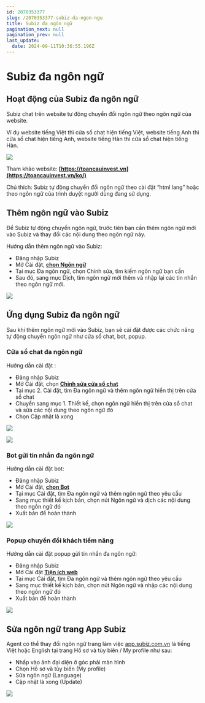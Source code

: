 ```yaml
---
id: 2070353377
slug: /2070353377-subiz-da-ngon-ngu
title: Subiz đa ngôn ngữ
pagination_next: null
pagination_prev: null
last_update:
  date: 2024-09-11T10:36:55.196Z
---
```


# Subiz đa ngôn ngữ



## Hoạt động của Subiz đa ngôn ngữ


Subiz chat trên website tự động chuyển đổi ngôn ngữ theo ngôn ngữ của website.



Ví dụ website tiếng Việt thì cửa sổ chat hiện tiếng Việt, website tiếng Anh thì cửa sổ chat hiện tiếng Anh, website tiếng Hàn thì cửa sổ chat hiện tiếng Hàn.




![](https://vcdn.subiz-cdn.com/file/fisgyrbwzrhyczrnaegt_acpxkgumifuoofoosble/unnamed.png)




Tham khảo website: **[https://toancauinvest.vn](https://toancauinvest.vn/ko/)**



Chú thích: Subiz tự động chuyển đổi ngôn ngữ theo cài đặt “html lang” hoặc theo ngôn ngữ của trình duyệt người dùng đang sử dụng.
## Thêm ngôn ngữ vào Subiz


Để Subiz tự động chuyển ngôn ngữ, trước tiên bạn cần thêm ngôn ngữ mới vào Subiz và thay đổi các nội dung theo ngôn ngữ này.



Hướng dẫn thêm ngôn ngữ vào Subiz:

- Đăng nhập Subiz
- Mở Cài đặt, **[chọn Ngôn ngữ](https://app.subiz.com.vn/language/)**
- Tại mục Đa ngôn ngữ, chọn Chỉnh sửa, tìm kiếm ngôn ngữ bạn cần
- Sau đó, sang mục Dịch, tìm ngôn ngữ mới thêm và nhập lại các tin nhắn theo ngôn ngữ mới.


![](https://vcdn.subiz-cdn.com/file/fisgyrdngazhnhenrwxp_acpxkgumifuoofoosble/unnamed.png)



## Ứng dụng Subiz đa ngôn ngữ


Sau khi thêm ngôn ngữ mới vào Subiz, bạn sẽ cài đặt được các chức năng tự động chuyển ngôn ngữ như cửa sổ chat, bot, popup.
### Cửa sổ chat đa ngôn ngữ


Hướng dẫn cài đặt :

- Đăng nhập Subiz
- Mở Cài đặt, chọn **[Chỉnh sửa cửa sổ chat](https://app.subiz.com.vn/chatbox/design)**
- Tại mục 2. Cài đặt, tìm Đa ngôn ngữ và thêm ngôn ngữ hiển thị trên cửa sổ chat
- Chuyển sang mục 1. Thiết kế, chọn ngôn ngữ hiển thị trên cửa sổ chat và sửa các nội dung theo ngôn ngữ đó
- Chọn Cập nhật là xong




![](https://vcdn.subiz-cdn.com/file/fisgyrbxljzkgpexwdcl_acpxkgumifuoofoosble/unnamed.png)



![](https://vcdn.subiz-cdn.com/file/fisgyrbxqkzfeqsnwyug_acpxkgumifuoofoosble/unnamed.png)





### Bot gửi tin nhắn đa ngôn ngữ


Hướng dẫn cài đặt bot:

- Đăng nhập Subiz
- Mở Cài đặt, **[chọn Bot](https://app.subiz.com.vn/bots)**
- Tại mục Cài đặt, tìm Đa ngôn ngữ và thêm ngôn ngữ theo yêu cầu
- Sang mục thiết kế kịch bản, chọn nút Ngôn ngữ và dịch các nội dung theo ngôn ngữ đó
- Xuất bản để hoàn thành


![](https://vcdn.subiz-cdn.com/file/fisgyrbxvvppjhgyhrjs_acpxkgumifuoofoosble/unnamed.png)



### Popup chuyển đổi khách tiềm năng




Hướng dẫn cài đặt popup gửi tin nhắn đa ngôn ngữ:

- Đăng nhập Subiz
- Mở Cài đặt **[Tiện ích web](https://app.subiz.com.vn/web_plugin)**
- Tại mục Cài đặt, tìm Đa ngôn ngữ và thêm ngôn ngữ theo yêu cầu
- Sang mục thiết kế kịch bản, chọn nút Ngôn ngữ và nhập các nội dung theo ngôn ngữ đó
- Xuất bản đề hoàn thành




![](https://vcdn.subiz-cdn.com/file/fisgyrbyddsetbtehihy_acpxkgumifuoofoosble/unnamed.png)

## Sửa ngôn ngữ trang App Subiz


Agent có thể thay đổi ngôn ngữ trang làm việc [app.subiz.com.vn](https://app.subiz.com.vn/) là tiếng Việt hoặc English tại trang Hồ sơ và tùy biên / My profile như sau: 

- Nhấp vào ảnh đại diện ở góc phải màn hình
- Chọn Hồ sơ và tùy biến (My profile)
- Sửa ngôn ngữ (Language)
- Cập nhật là xong (Update)


![](https://vcdn.subiz-cdn.com/file/fisgyrbyjhpsmncljuee_acpxkgumifuoofoosble/unnamed.png)
